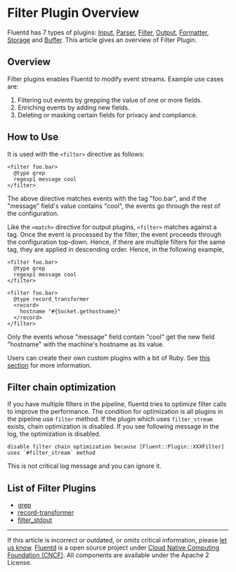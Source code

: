# Filter Plugin Overview

Fluentd has 7 types of plugins: [Input](/plugins/input/README.md),
[Parser](/plugins/parser/README.md), [Filter](/plugins/filter/README.md),
[Output](/plugins/output/README.md),
[Formatter](/plugins/formatter/README.md),
[Storage](/plugins/storage/README.md) and [Buffer](/plugins/buffer/README.md).
This article gives an overview of Filter Plugin.


## Overview

Filter plugins enables Fluentd to modify event streams. Example use
cases are:

1.  Filtering out events by grepping the value of one or more fields.
2.  Enriching events by adding new fields.
3.  Deleting or masking certain fields for privacy and compliance.


## How to Use

It is used with the `<filter>` directive as follows:

``` {.CodeRay}
<filter foo.bar>
  @type grep
  regexp1 message cool
</filter>
```

The above directive matches events with the tag "foo.bar", and if the
"message" field's value contains "cool", the events go through the rest
of the configuration.

Like the `<match>` directive for output plugins, `<filter>` matches
against a tag. Once the event is processed by the filter, the event
proceeds through the configuration top-down. Hence, if there are
multiple filters for the same tag, they are applied in descending order.
Hence, in the following example,

``` {.CodeRay}
<filter foo.bar>
  @type grep
  regexp1 message cool
</filter>

<filter foo.bar>
  @type record_transformer
  <record>
    hostname "#{Socket.gethostname}"
  </record>
</filter>
```

Only the events whose "message" field contain "cool" get the new field
"hostname" with the machine's hostname as its value.

Users can create their own custom plugins with a bit of Ruby. See [this section](/developer/plugin-development.md/#filter-plugins) for more information.


## Filter chain optimization

If you have multiple filters in the pipeline, fluentd tries to optimize
filter calls to improve the performance. The condition for optimization
is all plugins in the pipeline use `filter` method. If the plugin which
uses `filter_stream` exists, chain optimization is disabled. If you see
following message in the log, the optimization is disabled.

``` {.CodeRay}
disable filter chain optimization because [Fluent::Plugin::XXXFilter] uses `#filter_stream` method
```

This is not critical log message and you can ignore it.


## List of Filter Plugins

-   [grep](/plugins/filter/grep.md)
-   [record-transformer](/plugins/filter/record_transformer.md)
-   [filter\_stdout](/plugins/filter/stdout.md)


------------------------------------------------------------------------

If this article is incorrect or outdated, or omits critical information, please [let us know](https://github.com/fluent/fluentd-docs/issues?state=open).
[Fluentd](http://www.fluentd.org/) is a open source project under [Cloud Native Computing Foundation (CNCF)](https://cncf.io/). All components are available under the Apache 2 License.
